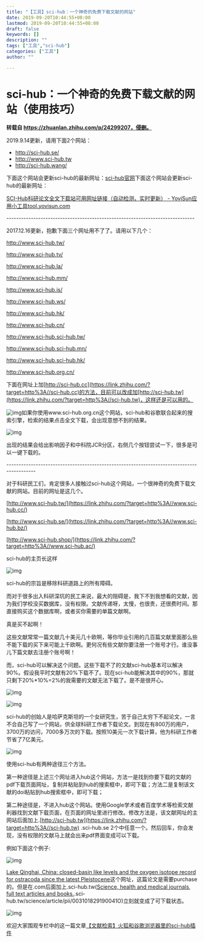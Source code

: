 ```yaml
---
title: "【工具】sci-hub：一个神奇的免费下载文献的网站"
date: 2019-09-20T10:44:55+08:00
lastmod: 2019-09-20T10:44:55+08:00
draft: false
keywords: []
description: ""
tags: ["工具","sci-hub"]
categories: ["工具"]
author: ""

---
```




# sci-hub：一个神奇的免费下载文献的网站（使用技巧）

**转载自 https://zhuanlan.zhihu.com/p/24299207，侵删。**



2019.9.14更新，请用下面2个网站：

 - http://sci-hub.se/
 - http://www.sci-hub.tw
 - http://sci-hub.wang/

下面这个网站会更新sci-hub的最新网址：[sci-hub官网](http://sci-hub.wang/)下面这个网站会更新sci-hub的最新网址：

[SCI-Hub科研论文全文下载站可用网址链接（自动检测，实时更新） - YoviSun应用小工具tool.yovisun.com](http://tool.yovisun.com/scihub/)

\-----------------------------------------------------------------------------

2017.12.16更新，抱歉下面三个网址用不了了。请用以下几个：

http://www.sci-hub.tw/

http://www.sci-hub.tv/

http://www.sci-hub.la/

http://www.sci-hub.mm/

http://www.sci-hub.is/

http://www.sci-hub.ws/

http://www.sci-hub.hk/

http://www.sci-hub.cn/

http://www.sci-hub.sci-hub.tw/

http://www.sci-hub.sci-hub.mn/

http://www.sci-hub.sci-hub.hk/

http://www.sci-hub.org.cn/

下面在网址上加[http://sci-hub.cc](https://link.zhihu.com/?target=http%3A//sci-hub.cc)的方法，目前可以改成加[http://sci-hub.tw](https://link.zhihu.com/?target=http%3A//sci-hub.tw)，这样还是可以用的。

![img](v2-eee237643cb814d3c5e118c3a27ae68c_hd.jpg)如果你使用www.sci-hub.org.cn这个网站，sci-hub和谷歌联合起来的搜索引擎，检索的结果点击全文下载，会出现意想不到的结果。

![img](v2-e0a758ec7e1650ee37909c1e558f4d41_hd.jpg)

出现的结果会给出影响因子和中科院JCR分区，右侧几个按钮尝试一下，很多是可以一键下载的。

\------------------------------------------------------------------------------------------

对于科研民工们，肯定很多人接触过sci-hub这个网站，一个很神奇的免费下载文献的网站。目前的网址是这几个。

[http://www.sci-hub.tw/](https://link.zhihu.com/?target=http%3A//www.sci-hub.cc/)

[http://www.sci-hub.se/](https://link.zhihu.com/?target=http%3A//www.sci-hub.bz/)

[http://www.sci-hub.shop/](https://link.zhihu.com/?target=http%3A//www.sci-hub.ac/)

sci-hub的主页长这样

![img](v2-b7809fb09be8946371b5dd63efe1cd82_hd.jpg)





sci-hub的宗旨是移除科研道路上的所有障碍。

而对于很多出入科研深坑的民工来说，最大的阻碍是，我下不到我想看的文献，因为我们学校没买数据库，没有权限。文献传递呀，太慢，也很贵，还很费时间。那直接购买这个数据库啊，或者买你需要的单篇文献啊。

真是买不起啊！

这些文献常常一篇文献几十美元几十欧啊，等你毕业引用的几百篇文献里面那么些不能下载的买下来可能上千欧啊。更何况有些文献你要注册一个账号才行。谁没事儿下篇文献去注册个账号啊！

而，sci-hub可以解决这个问题。这些下载不了的文献sci-hub基本可以解决90%。假设我平时文献有20%下载不了。现在sci-hub能解决其中的90%，那就只剩下20%*10%=2%的我需要的文献无法下载了。是不是很开心。

![img](v2-3c558d5abd6601aaf6605cb7616a1c8c_hd.jpg)

![img](v2-0461e7d8c50566c4c3386e01375ed469_hd.jpg)



sci-hub的创始人是哈萨克斯坦的一个女研究生，苦于自己太穷下不起论文，一言不合自己写了一个网站，供全球科研工作者下载论文。到现在有800万的用户，3700万的访问，7000多万次的下载。按照10美元一次下载计算，他为科研工作者节省了7亿美元。

![img](v2-3eecee1c6eca1ab154cbe13032054230_hd.jpg)







使用sci-hub有两种途径三个方法。

第一种途径是上述三个网址进入hub这个网站，方法一是找到你要下载的文献的pdf下载页面网址，复制并粘贴到hub的搜索框中，即可下载；方法二是复制该文献的doi粘贴到hub搜索框中，即可下载；

第二种途径是，不进入hub这个网站。使用Google学术或者百度学术等检索文献利器找到文献下载页面，在页面的网址里进行修改。修改方法是，该文献网址的主网站后面加上.[http://sci-hub.tw](https://link.zhihu.com/?target=http%3A//sci-hub.tw) .sci-hub.se 2个中任意一个。然后回车，你会发现，没有权限的文献马上就会出来pdf界面变成可以下载。

例如下面这个例子:

![img](v2-c26ffece733ef4d0761c5d5e48bb381d_hd.jpg)



[Lake Qinghai, China: closed-basin like levels and the oxygen isotope record for ostracoda since the latest Pleistocene](https://link.zhihu.com/?target=http%3A//www.sciencedirect.com/science/article/pii/003101829190041O)这个网址，这篇论文是需要purchase的。但是在.com后面加上.sci-hub.tw([Science, health and medical journals, full text articles and books.](https://link.zhihu.com/?target=http%3A//www.sciencedirect.com/).sci-hub.tw/science/article/pii/003101829190041O)立刻就变成了可下载状态。

![img](v2-02e29c61edd7edd2a3b8274e21ac0f2b_hd.jpg)



欢迎大家围观专栏中的这一篇文章[【文献检索】火狐和谷歌浏览器里的sci-hub插件](https://zhuanlan.zhihu.com/p/24430285)